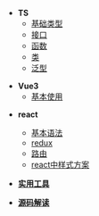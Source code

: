 * **TS**
  * [基础类型](learn_ts/基础类型)
  * [接口](learn_ts/接口)
  * [函数](learn_ts/函数)
  * [类](learn_ts/类)
  * [泛型](learn_ts/泛型)

<!-- * **GO语言**
  * [基本类型](learn_go/基本类型) -->
* **Vue3**
  * [基本使用](learn_vue3/guid.md)

<!-- * **Vite**
* **Vue3+ts** -->

<!-- * **golang**
  * [基本语法](learn_go/基本语法) -->

* **react**
  * [基本语法](learn_react/基本语法)
  * [redux](learn_react/redux)
  * [路由](learn_react/react-router)
  * [react中样式方案](learn_react/react中样式方案)

* [**实用工具**](work_note/tool)
* [**源码解读**](learn_vue3/源码解读.md)
